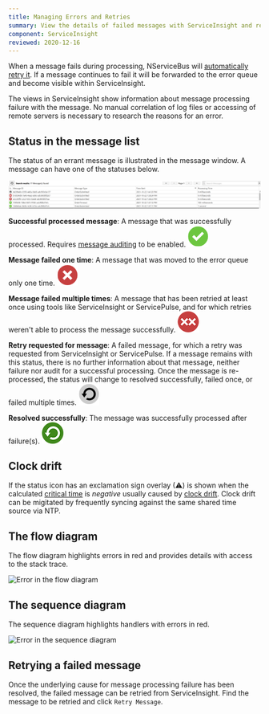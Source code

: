 ```yaml
---
title: Managing Errors and Retries
summary: View the details of failed messages with ServiceInsight and retry them
component: ServiceInsight
reviewed: 2020-12-16
---
```


When a message fails during processing, NServiceBus will [automatically retry it](/nservicebus/recoverability/). If a message continues to fail it will be forwarded to the error queue and become visible within ServiceInsight.

The views in ServiceInsight show information about message processing failure with the message. No manual correlation of log files or accessing of remote servers is necessary to research the reasons for an error.

## Status in the message list

The status of an errant message is illustrated in the message window. A message can have one of the statuses below.

![An error in the message window](images/overview-messagewindowerror.png 'width=500')

**Successful processed message**: A message that was successfully processed. Requires [message auditing](/nservicebus/operations/auditing.md) to be enabled. ![Success icon](images/status-success-icon.png)

**Message failed one time**: A message that was moved to the error queue only one time. ![Single error icon](images/status-error-icon.png)

**Message failed multiple times**: A message that has been retried at least once using tools like ServiceInsight or ServicePulse, and for which retries weren't able to process the message successfully. ![Multiple errors icon](images/status-multiple-error-icon.png)

**Retry requested for message**: A failed message, for which a retry was requested from ServiceInsight or ServicePulse. If a message remains with this status, there is no further information about that message, neither failure nor audit for a successful processing. Once the message is re-processed, the status will change to resolved successfully, failed once, or failed multiple times. ![Retry icon](images/status-retry-icon.png)

**Resolved successfully**: The message was successfully processed after failure(s). ![Retry icon](images/status-resolved-successfully.png)

## Clock drift

If the status icon has an exclamation sign overlay (⚠) is shown when the calculated [critical time](/monitoring/metrics/definitions.md#metrics-captured-critical-time) is *negative* usually caused by [clock drift](https://en.wikipedia.org/wiki/Clock_drift). Clock drift can be migitated by frequently syncing against the same shared time source via NTP.

## The flow diagram

The flow diagram highlights errors in red and provides details with access to the stack trace.

![Error in the flow diagram](images/overview-flowdiagramwitherror.png 'width=500')


## The sequence diagram

The sequence diagram highlights handlers with errors in red.

![Error in the sequence diagram](images/overview-sequence-diagram-witherror.png 'width=500')


## Retrying a failed message

Once the underlying cause for message processing failure has been resolved, the failed message can be retried from ServiceInsight. Find the message to be retried and click `Retry Message`.
